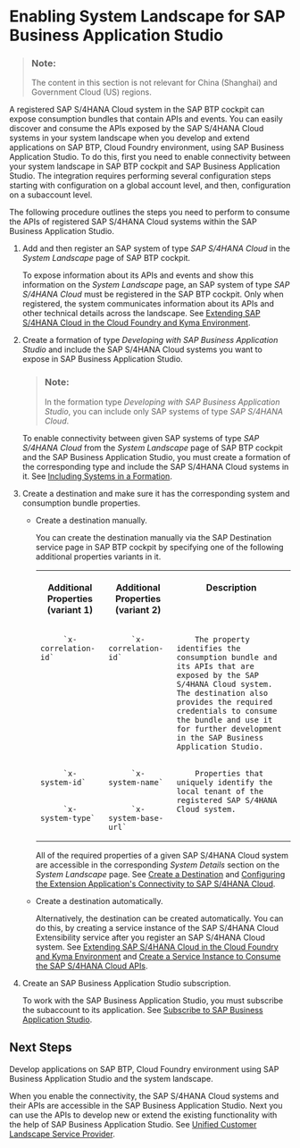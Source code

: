 <!-- loio272ca23a7ebf4532922b226dc0310c45 -->

# Enabling System Landscape for SAP Business Application Studio

> ### Note:  
> The content in this section is not relevant for China \(Shanghai\) and Government Cloud \(US\) regions.

A registered SAP S/4HANA Cloud system in the SAP BTP cockpit can expose consumption bundles that contain APIs and events. You can easily discover and consume the APIs exposed by the SAP S/4HANA Cloud systems in your system landscape when you develop and extend applications on SAP BTP, Cloud Foundry environment, using SAP Business Application Studio. To do this, first you need to enable connectivity between your system landscape in SAP BTP cockpit and SAP Business Application Studio. The integration requires performing several configuration steps starting with configuration on a global account level, and then, configuration on a subaccount level.

The following procedure outlines the steps you need to perform to consume the APIs of registered SAP S/4HANA Cloud systems within the SAP Business Application Studio.

1.  Add and then register an SAP system of type *SAP S/4HANA Cloud* in the *System Landscape* page of SAP BTP cockpit.

    To expose information about its APIs and events and show this information on the *System Landscape* page, an SAP system of type *SAP S/4HANA Cloud* must be registered in the SAP BTP cockpit. Only when registered, the system communicates information about its APIs and other technical details across the landscape. See [Extending SAP S/4HANA Cloud in the Cloud Foundry and Kyma Environment](extending-sap-s-4hana-cloud-in-the-cloud-foundry-and-kyma-environment-40b9e6c.md).

2.  Create a formation of type *Developing with SAP Business Application Studio* and include the SAP S/4HANA Cloud systems you want to expose in SAP Business Application Studio.

    > ### Note:  
    > In the formation type *Developing with SAP Business Application Studio*, you can include only SAP systems of type *SAP S/4HANA Cloud*.

    To enable connectivity between given SAP systems of type *SAP S/4HANA Cloud* from the *System Landscape* page of SAP BTP cockpit and the SAP Business Application Studio, you must create a formation of the corresponding type and include the SAP S/4HANA Cloud systems in it. See [Including Systems in a Formation](including-systems-in-a-formation-68b04fa.md).

3.  Create a destination and make sure it has the corresponding system and consumption bundle properties.

    -   Create a destination manually.

        You can create the destination manually via the SAP Destination service page in SAP BTP cockpit by specifying one of the following additional properties variants in it.


        <table>
        <tr>
        <th valign="top">

        Additional Properties \(variant 1\)


        
        </th>
        <th valign="top">

        Additional Properties \(variant 2\)


        
        </th>
        <th valign="top">

        Description


        
        </th>
        </tr>
        <tr>
        <td valign="top">
        
                 `x-correlation-id` 


        
        </td>
        <td valign="top">
        
                 `x-correlation-id` 


        
        </td>
        <td valign="top">
        
                The property identifies the consumption bundle and its APIs that are exposed by the SAP S/4HANA Cloud system. The destination also provides the required credentials to consume the bundle and use it for further development in the SAP Business Application Studio.


        
        </td>
        </tr>
        <tr>
        <td valign="top">
        
                 `x-system-id` 


        
        </td>
        <td valign="top">
        
                 `x-system-name` 


        
        </td>
        <td valign="top" rowspan="2">
        
                Properties that uniquely identify the local tenant of the registered SAP S/4HANA Cloud system.


        
        </td>
        </tr>
        <tr>
        <td valign="top">
        
                 `x-system-type` 


        
        </td>
        <td valign="top">
        
                 `x-system-base-url` 


        
        </td>
        </tr>
        </table>
        
        All of the required properties of a given SAP S/4HANA Cloud system are accessible in the corresponding *System Details* section on the *System Landscape* page. See [Create a Destination](../30-development/create-a-destination-3fa7934.md) and [Configuring the Extension Application's Connectivity to SAP S/4HANA Cloud](configuring-the-extension-application-s-connectivity-to-sap-s-4hana-cloud-ef4b7ca.md).

    -   Create a destination automatically.

        Alternatively, the destination can be created automatically. You can do this, by creating a service instance of the SAP S/4HANA Cloud Extensibility service after you register an SAP S/4HANA Cloud system. See [Extending SAP S/4HANA Cloud in the Cloud Foundry and Kyma Environment](extending-sap-s-4hana-cloud-in-the-cloud-foundry-and-kyma-environment-40b9e6c.md) and [Create a Service Instance to Consume the SAP S/4HANA Cloud APIs](create-a-service-instance-to-consume-the-sap-s-4hana-cloud-apis-a735641.md).


4.  Create an SAP Business Application Studio subscription.

    To work with the SAP Business Application Studio, you must subscribe the subaccount to its application. See [Subscribe to SAP Business Application Studio](https://help.sap.com/docs/SAP%20Business%20Application%20Studio/9d1db9835307451daa8c930fbd9ab264/6331319fd9ea4f0ea5331e21df329539.html).




<a name="loio272ca23a7ebf4532922b226dc0310c45__section_cq1_15q_jvb"/>

## Next Steps

Develop applications on SAP BTP, Cloud Foundry environment using SAP Business Application Studio and the system landscape.

When you enable the connectivity, the SAP S/4HANA Cloud systems and their APIs are accessible in the SAP Business Application Studio. Next you can use the APIs to develop new or extend the existing functionality with the help of SAP Business Application Studio. See [Unified Customer Landscape Service Provider](https://help.sap.com/docs/SAP%20Business%20Application%20Studio/daa8adb7947848d8af8fc62e838e830e/830adebf4ab3470c9c3278188ceef8a1.html).

